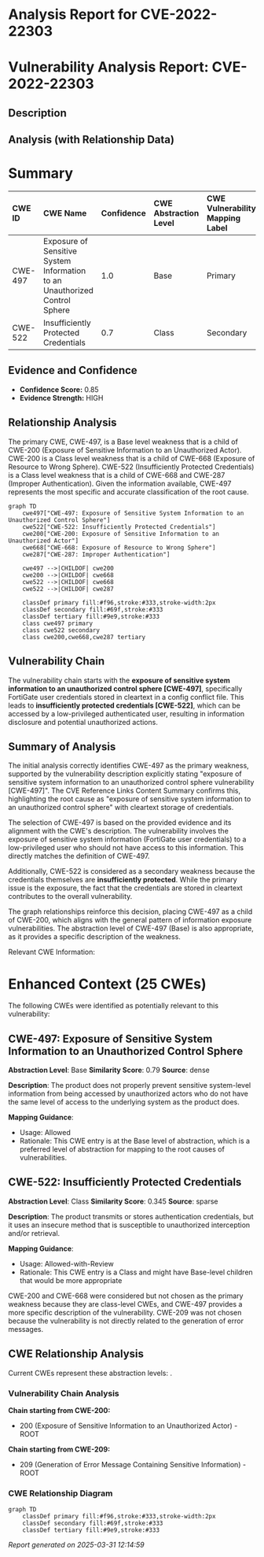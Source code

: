 # Analysis Report for CVE-2022-22303

# Vulnerability Analysis Report: CVE-2022-22303

## Description



## Analysis (with Relationship Data)

# Summary

| CWE ID  | CWE Name                                                                              | Confidence | CWE Abstraction Level | CWE Vulnerability Mapping Label | CWE-Vulnerability Mapping Notes |
| :-------- | :------------------------------------------------------------------------------------ | :--------- | :---------------------- | :------------------------------ | :------------------------------ |
| CWE-497 | Exposure of Sensitive System Information to an Unauthorized Control Sphere               | 1.0        | Base                    | Primary                         | Allowed                         |
| CWE-522 | Insufficiently Protected Credentials                                                   | 0.7        | Class                   | Secondary                       | Allowed-with-Review           |

## Evidence and Confidence

*   **Confidence Score:** 0.85
*   **Evidence Strength:** HIGH

## Relationship Analysis
The primary CWE, CWE-497, is a Base level weakness that is a child of CWE-200 (Exposure of Sensitive Information to an Unauthorized Actor). CWE-200 is a Class level weakness that is a child of CWE-668 (Exposure of Resource to Wrong Sphere). CWE-522 (Insufficiently Protected Credentials) is a Class level weakness that is a child of CWE-668 and CWE-287 (Improper Authentication). Given the information available, CWE-497 represents the most specific and accurate classification of the root cause.

```mermaid
graph TD
    cwe497["CWE-497: Exposure of Sensitive System Information to an Unauthorized Control Sphere"]
    cwe522["CWE-522: Insufficiently Protected Credentials"]
    cwe200["CWE-200: Exposure of Sensitive Information to an Unauthorized Actor"]
    cwe668["CWE-668: Exposure of Resource to Wrong Sphere"]
    cwe287["CWE-287: Improper Authentication"]

    cwe497 -->|CHILDOF| cwe200
    cwe200 -->|CHILDOF| cwe668
    cwe522 -->|CHILDOF| cwe668
    cwe522 -->|CHILDOF| cwe287

    classDef primary fill:#f96,stroke:#333,stroke-width:2px
    classDef secondary fill:#69f,stroke:#333
    classDef tertiary fill:#9e9,stroke:#333
    class cwe497 primary
    class cwe522 secondary
    class cwe200,cwe668,cwe287 tertiary
```

## Vulnerability Chain
The vulnerability chain starts with the **exposure of sensitive system information to an unauthorized control sphere [CWE-497]**, specifically FortiGate user credentials stored in cleartext in a config conflict file. This leads to **insufficiently protected credentials [CWE-522]**, which can be accessed by a low-privileged authenticated user, resulting in information disclosure and potential unauthorized actions.

## Summary of Analysis
The initial analysis correctly identifies CWE-497 as the primary weakness, supported by the vulnerability description explicitly stating "exposure of sensitive system information to an unauthorized control sphere vulnerability [CWE-497]". The CVE Reference Links Content Summary confirms this, highlighting the root cause as "exposure of sensitive system information to an unauthorized control sphere" with cleartext storage of credentials.

The selection of CWE-497 is based on the provided evidence and its alignment with the CWE's description. The vulnerability involves the exposure of sensitive system information (FortiGate user credentials) to a low-privileged user who should not have access to this information. This directly matches the definition of CWE-497.

Additionally, CWE-522 is considered as a secondary weakness because the credentials themselves are **insufficiently protected**. While the primary issue is the exposure, the fact that the credentials are stored in cleartext contributes to the overall vulnerability.

The graph relationships reinforce this decision, placing CWE-497 as a child of CWE-200, which aligns with the general pattern of information exposure vulnerabilities. The abstraction level of CWE-497 (Base) is also appropriate, as it provides a specific description of the weakness.

Relevant CWE Information:

# Enhanced Context (25 CWEs)
The following CWEs were identified as potentially relevant to this vulnerability:

## CWE-497: Exposure of Sensitive System Information to an Unauthorized Control Sphere
**Abstraction Level**: Base
**Similarity Score**: 0.79
**Source**: dense

**Description**:
The product does not properly prevent sensitive system-level information from being accessed by unauthorized actors who do not have the same level of access to the underlying system as the product does.

**Mapping Guidance**:
- Usage: Allowed
- Rationale: This CWE entry is at the Base level of abstraction, which is a preferred level of abstraction for mapping to the root causes of vulnerabilities.

## CWE-522: Insufficiently Protected Credentials
**Abstraction Level**: Class
**Similarity Score**: 0.345
**Source**: sparse

**Description**:
The product transmits or stores authentication credentials, but it uses an insecure method that is susceptible to unauthorized interception and/or retrieval.

**Mapping Guidance**:
- Usage: Allowed-with-Review
- Rationale: This CWE entry is a Class and might have Base-level children that would be more appropriate

CWE-200 and CWE-668 were considered but not chosen as the primary weakness because they are class-level CWEs, and CWE-497 provides a more specific description of the vulnerability. CWE-209 was not chosen because the vulnerability is not directly related to the generation of error messages.


## CWE Relationship Analysis

Current CWEs represent these abstraction levels: .


### Vulnerability Chain Analysis

**Chain starting from CWE-200:**
- 200 (Exposure of Sensitive Information to an Unauthorized Actor) - ROOT


**Chain starting from CWE-209:**
- 209 (Generation of Error Message Containing Sensitive Information) - ROOT



### CWE Relationship Diagram

```mermaid
graph TD
    classDef primary fill:#f96,stroke:#333,stroke-width:2px
    classDef secondary fill:#69f,stroke:#333
    classDef tertiary fill:#9e9,stroke:#333
```



*Report generated on 2025-03-31 12:14:59*
